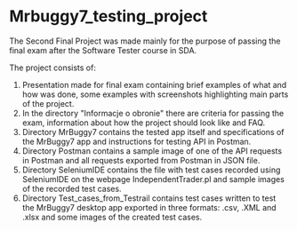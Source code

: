 # Mrbuggy7_testing_project
The Second Final Project was made mainly for the purpose of passing the final exam after the Software Tester course in SDA.

The project consists of:
1. Presentation made for final exam containing brief examples of what  and how was done, some examples with screenshots highlighting main parts of the project.
2.  In the directory "Informacje o obronie" there are criteria for passing the exam, information about how the project should look like and FAQ.
3.  Directory MrBuggy7 contains the tested app itself and specifications of the MrBuggy7 app and instructions for testing API in Postman.
4.  Directory Postman contains a sample image of one of the API requests in Postman and all requests exported from Postman in JSON file.
5.  Directory SeleniumIDE contains  the file with test cases recorded using SeleniumIDE on the webpage IndependentTrader.pl and sample images of the recorded test cases.
6.  Directory Test_cases_from_Testrail contains test cases written to test the MrBuggy7 desktop app exported in three formats: .csv, .XML and .xlsx and some images of the created test cases.
